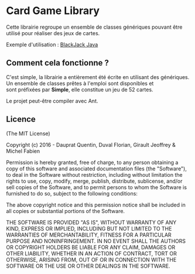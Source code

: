 # Card Game Library

Cette librairie regroupe un ensemble de classes génériques pouvant être utilisé pour réaliser des jeux de cartes.



Exemple d'utilisation : [BlackJack Java](https://github.com/Heziode-dev/BlackJack-Java)

## Comment cela fonctionne ?

C'est simple, la librairie a entièrement été écrite en utilisant des génériques. Un ensemble de classes prêtes à l'emploi sont disponibles et sont préfixées par **Simple**, elle constitue un jeu de 52 cartes.



Le projet peut-être compiler avec Ant.

## Licence

(The MIT License)

Copyright (c) 2016 - Dauprat Quentin, Duval Florian, Girault Jeoffrey & Michel Fabien

Permission is hereby granted, free of charge, to any person obtaining a copy of this software and associated documentation files (the "Software"), to deal in the Software without restriction, including without limitation the rights to use, copy, modify, merge, publish, distribute, sublicense, and/or sell copies of the Software, and to permit persons to whom the Software is furnished to do so, subject to the following conditions: 

The above copyright notice and this permission notice shall be included in all copies or substantial portions of the Software.

THE SOFTWARE IS PROVIDED "AS IS", WITHOUT WARRANTY OF ANY KIND, EXPRESS OR IMPLIED, INCLUDING BUT NOT LIMITED TO THE WARRANTIES OF MERCHANTABILITY, FITNESS FOR A PARTICULAR PURPOSE AND NONINFRINGEMENT. IN NO EVENT SHALL THE AUTHORS OR COPYRIGHT HOLDERS BE LIABLE FOR ANY CLAIM, DAMAGES OR OTHER LIABILITY, WHETHER IN AN ACTION OF CONTRACT, TORT OR OTHERWISE, ARISING FROM, OUT OF OR IN CONNECTION WITH THE SOFTWARE OR THE USE OR OTHER DEALINGS IN THE SOFTWARE.